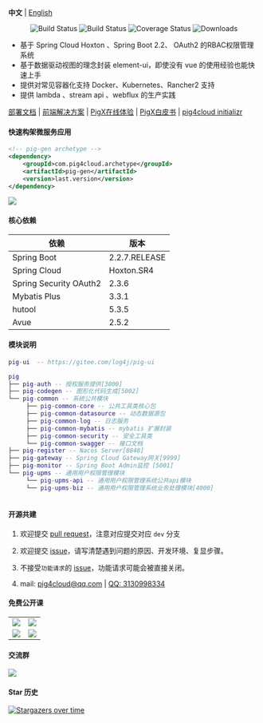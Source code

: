 
**中文** | [English](https://github.com/pigxcloud/pig/blob/master/README.md)

<p align="center">
 <img src="https://img.shields.io/badge/Pig-2.7-success.svg" alt="Build Status">
 <img src="https://img.shields.io/badge/Avue-2.3-green.svg" alt="Build Status">
 <img src="https://img.shields.io/badge/Spring%20Cloud-Hoxto.SR4-blue.svg" alt="Coverage Status">
 <img src="https://img.shields.io/badge/Spring%20Boot-2.2.RELEASE-blue.svg" alt="Downloads">
</p>
   
- 基于 Spring Cloud Hoxton 、Spring Boot 2.2、 OAuth2 的RBAC权限管理系统  
- 基于数据驱动视图的理念封装 element-ui，即使没有 vue 的使用经验也能快速上手  
- 提供对常见容器化支持 Docker、Kubernetes、Rancher2 支持  
- 提供 lambda 、stream api 、webflux 的生产实践   


<a href="http://pig4cloud.com/doc/pig" target="_blank">部署文档</a> | <a target="_blank" href="https://avuejs.com"> 前端解决方案</a> | <a target="_blank" href="http://pigx.pig4cloud.com"> PigX在线体验</a> | <a target="_blank" href="https://paper.pig4cloud.com/"> PigX白皮书</a> | <a target="_blank" href="https://start.pig4cloud.com"> pig4cloud initializr</a>
    

#### 快速构架微服务应用  

```xml
<!-- pig-gen archetype -->
<dependency>
    <groupId>com.pig4cloud.archetype</groupId>
    <artifactId>pig-gen</artifactId>
    <version>last.version</version>
</dependency>
```

<img src="https://images.gitee.com/uploads/images/2019/1026/004238_9a73e1e7_393021.gif"/>  
   
#### 核心依赖 


依赖 | 版本
---|---
Spring Boot |  2.2.7.RELEASE  
Spring Cloud | Hoxton.SR4   
Spring Security OAuth2 | 2.3.6
Mybatis Plus | 3.3.1
hutool | 5.3.5
Avue | 2.5.2
   


#### 模块说明
```lua
pig-ui  -- https://gitee.com/log4j/pig-ui

pig
├── pig-auth -- 授权服务提供[3000]
├── pig-codegen -- 图形化代码生成[5002]
└── pig-common -- 系统公共模块 
     ├── pig-common-core -- 公共工具类核心包
     ├── pig-common-datasource -- 动态数据源包
     ├── pig-common-log -- 日志服务
     ├── pig-common-mybatis -- mybatis 扩展封装
     ├── pig-common-security -- 安全工具类
     └── pig-common-swagger -- 接口文档
├── pig-register -- Nacos Server[8848]
├── pig-gateway -- Spring Cloud Gateway网关[9999]
├── pig-monitor -- Spring Boot Admin监控 [5001]
└── pig-upms -- 通用用户权限管理模块
     └── pig-upms-api -- 通用用户权限管理系统公共api模块
     └── pig-upms-biz -- 通用用户权限管理系统业务处理模块[4000]
	 
```
#### 开源共建

1. 欢迎提交 [pull request](https://dwz.cn/2KURd5Vf)，注意对应提交对应 `dev` 分支

2. 欢迎提交 [issue](https://gitee.com/log4j/pig/issues)，请写清楚遇到问题的原因、开发环境、复显步骤。

3. 不接受`功能请求`的 [issue](https://gitee.com/log4j/pig/issues)，功能请求可能会被直接关闭。  

4. mail: <a href="mailto:pig4cloud@qq.com">pig4cloud@qq.com</a> | <a target="_blank" href="http://wpa.qq.com/msgrd?v=3&uin=3130998334&site=qq&menu=yes"> QQ: 3130998334</a>    

#### 免费公开课

<table>
  <tr>
    <td><a href="https://www.bilibili.com/video/av45084065" target="_blank"><img src="https://images.gitee.com/uploads/images/2020/0318/215612_b3d0375d_1824312.jpeg"></a></td>
    <td><a href="https://www.bilibili.com/video/av77344954" target="_blank"><img src="https://images.gitee.com/uploads/images/2020/0318/215612_f6d298c4_1824312.jpeg"></a></td>
  </tr>
    <tr>
    <td><a href="https://www.bilibili.com/video/BV1J5411476V" target="_blank"><img src="http://pigx.vip/20200504210206_YDYTOA_k3s.jpeg"></a></td>
    <td><a href="https://www.bilibili.com/video/BV14p4y197K5" target="_blank"><img src="http://pigx.vip/20200504210257_yXZBSx_zerotier.jpeg"></a></td>
  </tr>
</table>

#### 交流群
![](https://images.gitee.com/uploads/images/2020/0318/215612_66ede32c_1824312.jpeg)


#### Star 历史

[![Stargazers over time](https://starchart.cc/pigxcloud/pig.svg)](https://starchart.cc/pigxcloud/pig.svg)
